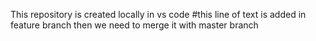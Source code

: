 This repository is created locally in vs code
#this line of text is added in feature branch then we need to merge it with master branch